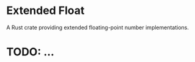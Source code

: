 # Extended Float

A Rust crate providing extended floating-point number implementations.

# TODO: ...
